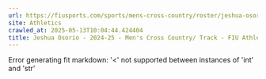 ```yaml
---
url: https://fiusports.com/sports/mens-cross-country/roster/jeshua-osorio/12762
site: Athletics
crawled_at: 2025-05-13T10:04:44.424404
title: Jeshua Osorio - 2024-25 - Men's Cross Country/ Track - FIU Athletics
---
```


Error generating fit markdown: '<' not supported between instances of 'int' and 'str'